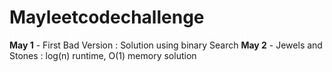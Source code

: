 # Mayleetcodechallenge
**May 1** - First Bad Version : Solution using binary Search
**May 2** - Jewels and Stones : log(n) runtime, O(1) memory solution
